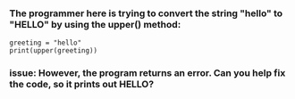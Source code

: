### The programmer here is trying to convert the string "hello" to "HELLO" by using the upper() method:

```
greeting = "hello"
print(upper(greeting))
```
### issue: However, the program returns an error. Can you help fix the code, so it prints out HELLO?